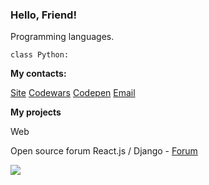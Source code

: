 <h3>Hello, Friend!</h3>
<p>Programming languages.</p>
<code>class Python:</code>
<b><p>My contacts:</p></b>
<a href="https://responsegood.github.io/Site/">Site</a>
<a href="https://www.codewars.com/users/ResponseGood">Codewars</a>
<a href="https://codepen.io/RSS212">Codepen</a>
<a href='mailto:ResponseGoodMail@protonmail.com'>Email</a>

<b><p>My projects</p></b>
<p>Web</p>
<p>Open source forum React.js / Django - <a href="https://github.com/ResponseGood/Forum">Forum</a></p>
<img src="https://www.codewars.com/users/ResponseGood/badges/large"/>

